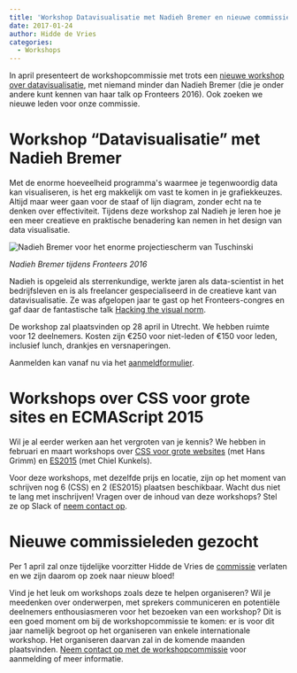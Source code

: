 ```yaml
---
title: 'Workshop Datavisualisatie met Nadieh Bremer en nieuwe commissieleden gezocht'
date: 2017-01-24
author: Hidde de Vries
categories:
  - Workshops
---
```


In april presenteert de workshopcommissie met trots een [nieuwe workshop over datavisualisatie](/workshops/creatieve-data-visualisatie-nadieh-bremer), met niemand minder dan Nadieh Bremer (die je onder andere kunt kennen van haar talk op Fronteers 2016). Ook zoeken we nieuwe leden voor onze commissie.

# Workshop “Datavisualisatie” met Nadieh Bremer

Met de enorme hoeveelheid programma's waarmee je tegenwoordig data kan visualiseren, is het erg makkelijk om vast te komen in je grafiekkeuzes. Altijd maar weer gaan voor de staaf of lijn diagram, zonder echt na te denken over effectiviteit. Tijdens deze workshop zal Nadieh je leren hoe je een meer creatieve en praktische benadering kan nemen in het design van data visualisatie.

![Nadieh Bremer voor het enorme projectiescherm van Tuschinski](/_img/blog/2016/30196726946-a4d24b6fba-k-full.jpg)

_Nadieh Bremer tijdens Fronteers 2016_

Nadieh is opgeleid als sterrenkundige, werkte jaren als data-scientist in het bedrijfsleven en is als freelancer gespecialiseerd in de creatieve kant van datavisualisatie. Ze was afgelopen jaar te gast op het Fronteers-congres en gaf daar de fantastische talk [Hacking the visual norm](https://vimeo.com/194817475).

De workshop zal plaatsvinden op 28 april in Utrecht. We hebben ruimte voor 12 deelnemers. Kosten zijn €250 voor niet-leden of €150 voor leden, inclusief lunch, drankjes en versnaperingen.

Aanmelden kan vanaf nu via het [aanmeldformulier](/workshops/creatieve-data-visualisatie-nadieh-bremer/28-april-2017).

# Workshops over CSS voor grote sites en ECMAScript 2015

Wil je al eerder werken aan het vergroten van je kennis? We hebben in februari en maart workshops over [CSS voor grote websites](/workshops/that-mess-called-css-door-hans-grimm) (met Hans Grimm) en [ES2015](/workshops/es2015-chiel-kunkels) (met Chiel Kunkels).

Voor deze workshops, met dezelfde prijs en locatie, zijn op het moment van schrijven nog 6 (CSS) en 2 (ES2015) plaatsen beschikbaar. Wacht dus niet te lang met inschrijven! Vragen over de inhoud van deze workshops? Stel ze op Slack of [neem contact op](/contact).

# Nieuwe commissieleden gezocht

Per 1 april zal onze tijdelijke voorzitter Hidde de Vries de [commissie](/vereniging/commissies/workshops) verlaten en we zijn daarom op zoek naar nieuw bloed!

Vind je het leuk om workshops zoals deze te helpen organiseren? Wil je meedenken over onderwerpen, met sprekers communiceren en potentiële deelnemers enthousiasmeren voor het bezoeken van een workshop? Dit is een goed moment om bij de workshopcommissie te komen: er is voor dit jaar namelijk begroot op het organiseren van enkele internationale workshop. Het organiseren daarvan zal in de komende maanden plaatsvinden. [Neem contact op met de workshopcommissie](/contact) voor aanmelding of meer informatie.
